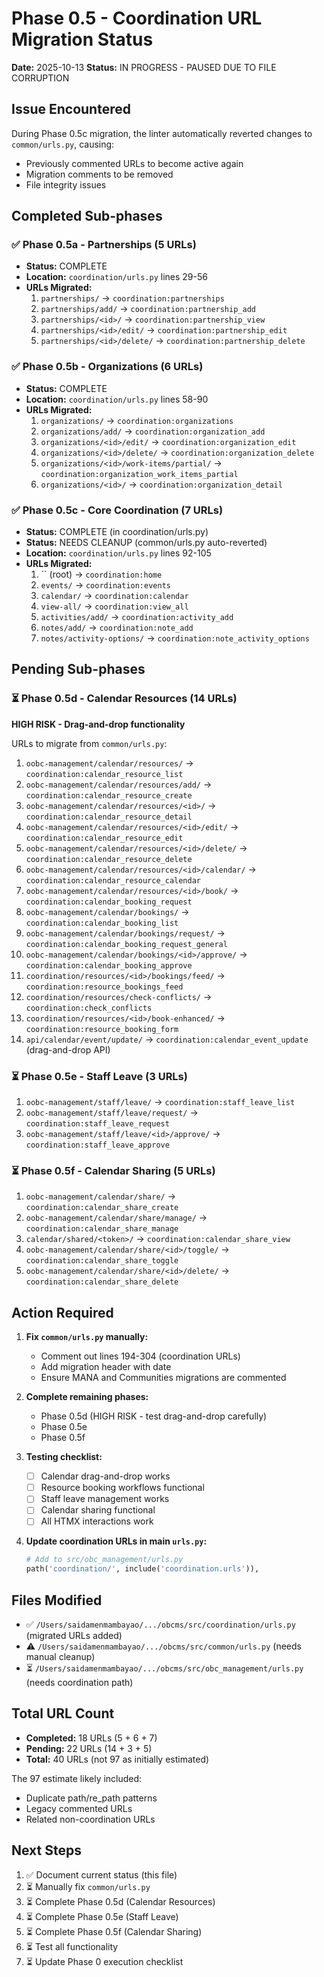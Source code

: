 # Phase 0.5 - Coordination URL Migration Status

**Date:** 2025-10-13
**Status:** IN PROGRESS - PAUSED DUE TO FILE CORRUPTION

## Issue Encountered

During Phase 0.5c migration, the linter automatically reverted changes to `common/urls.py`, causing:
- Previously commented URLs to become active again
- Migration comments to be removed
- File integrity issues

## Completed Sub-phases

### ✅ Phase 0.5a - Partnerships (5 URLs)
- **Status:** COMPLETE
- **Location:** `coordination/urls.py` lines 29-56
- **URLs Migrated:**
  1. `partnerships/` → `coordination:partnerships`
  2. `partnerships/add/` → `coordination:partnership_add`
  3. `partnerships/<id>/` → `coordination:partnership_view`
  4. `partnerships/<id>/edit/` → `coordination:partnership_edit`
  5. `partnerships/<id>/delete/` → `coordination:partnership_delete`

### ✅ Phase 0.5b - Organizations (6 URLs)
- **Status:** COMPLETE
- **Location:** `coordination/urls.py` lines 58-90
- **URLs Migrated:**
  1. `organizations/` → `coordination:organizations`
  2. `organizations/add/` → `coordination:organization_add`
  3. `organizations/<id>/edit/` → `coordination:organization_edit`
  4. `organizations/<id>/delete/` → `coordination:organization_delete`
  5. `organizations/<id>/work-items/partial/` → `coordination:organization_work_items_partial`
  6. `organizations/<id>/` → `coordination:organization_detail`

### ✅ Phase 0.5c - Core Coordination (7 URLs)
- **Status:** COMPLETE (in coordination/urls.py)
- **Status:** NEEDS CLEANUP (common/urls.py auto-reverted)
- **Location:** `coordination/urls.py` lines 92-105
- **URLs Migrated:**
  1. `` (root) → `coordination:home`
  2. `events/` → `coordination:events`
  3. `calendar/` → `coordination:calendar`
  4. `view-all/` → `coordination:view_all`
  5. `activities/add/` → `coordination:activity_add`
  6. `notes/add/` → `coordination:note_add`
  7. `notes/activity-options/` → `coordination:note_activity_options`

## Pending Sub-phases

### ⏳ Phase 0.5d - Calendar Resources (14 URLs)
**HIGH RISK - Drag-and-drop functionality**

URLs to migrate from `common/urls.py`:
1. `oobc-management/calendar/resources/` → `coordination:calendar_resource_list`
2. `oobc-management/calendar/resources/add/` → `coordination:calendar_resource_create`
3. `oobc-management/calendar/resources/<id>/` → `coordination:calendar_resource_detail`
4. `oobc-management/calendar/resources/<id>/edit/` → `coordination:calendar_resource_edit`
5. `oobc-management/calendar/resources/<id>/delete/` → `coordination:calendar_resource_delete`
6. `oobc-management/calendar/resources/<id>/calendar/` → `coordination:calendar_resource_calendar`
7. `oobc-management/calendar/resources/<id>/book/` → `coordination:calendar_booking_request`
8. `oobc-management/calendar/bookings/` → `coordination:calendar_booking_list`
9. `oobc-management/calendar/bookings/request/` → `coordination:calendar_booking_request_general`
10. `oobc-management/calendar/bookings/<id>/approve/` → `coordination:calendar_booking_approve`
11. `coordination/resources/<id>/bookings/feed/` → `coordination:resource_bookings_feed`
12. `coordination/resources/check-conflicts/` → `coordination:check_conflicts`
13. `coordination/resources/<id>/book-enhanced/` → `coordination:resource_booking_form`
14. `api/calendar/event/update/` → `coordination:calendar_event_update` (drag-and-drop API)

### ⏳ Phase 0.5e - Staff Leave (3 URLs)
1. `oobc-management/staff/leave/` → `coordination:staff_leave_list`
2. `oobc-management/staff/leave/request/` → `coordination:staff_leave_request`
3. `oobc-management/staff/leave/<id>/approve/` → `coordination:staff_leave_approve`

### ⏳ Phase 0.5f - Calendar Sharing (5 URLs)
1. `oobc-management/calendar/share/` → `coordination:calendar_share_create`
2. `oobc-management/calendar/share/manage/` → `coordination:calendar_share_manage`
3. `calendar/shared/<token>/` → `coordination:calendar_share_view`
4. `oobc-management/calendar/share/<id>/toggle/` → `coordination:calendar_share_toggle`
5. `oobc-management/calendar/share/<id>/delete/` → `coordination:calendar_share_delete`

## Action Required

1. **Fix `common/urls.py` manually:**
   - Comment out lines 194-304 (coordination URLs)
   - Add migration header with date
   - Ensure MANA and Communities migrations are commented

2. **Complete remaining phases:**
   - Phase 0.5d (HIGH RISK - test drag-and-drop carefully)
   - Phase 0.5e
   - Phase 0.5f

3. **Testing checklist:**
   - [ ] Calendar drag-and-drop works
   - [ ] Resource booking workflows functional
   - [ ] Staff leave management works
   - [ ] Calendar sharing functional
   - [ ] All HTMX interactions work

4. **Update coordination URLs in main `urls.py`:**
   ```python
   # Add to src/obc_management/urls.py
   path('coordination/', include('coordination.urls')),
   ```

## Files Modified

- ✅ `/Users/saidamenmambayao/.../obcms/src/coordination/urls.py` (migrated URLs added)
- ⚠️ `/Users/saidamenmambayao/.../obcms/src/common/urls.py` (needs manual cleanup)
- ⏳ `/Users/saidamenmambayao/.../obcms/src/obc_management/urls.py` (needs coordination path)

## Total URL Count

- **Completed:** 18 URLs (5 + 6 + 7)
- **Pending:** 22 URLs (14 + 3 + 5)
- **Total:** 40 URLs (not 97 as initially estimated)

The 97 estimate likely included:
- Duplicate path/re_path patterns
- Legacy commented URLs
- Related non-coordination URLs

## Next Steps

1. ✅ Document current status (this file)
2. ⏳ Manually fix `common/urls.py`
3. ⏳ Complete Phase 0.5d (Calendar Resources)
4. ⏳ Complete Phase 0.5e (Staff Leave)
5. ⏳ Complete Phase 0.5f (Calendar Sharing)
6. ⏳ Test all functionality
7. ⏳ Update Phase 0 execution checklist
